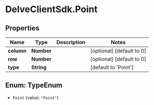 # DelveClientSdk.Point

## Properties

Name | Type | Description | Notes
------------ | ------------- | ------------- | -------------
**column** | **Number** |  | [optional] [default to 0]
**row** | **Number** |  | [optional] [default to 0]
**type** | **String** |  | [default to &#39;Point&#39;]



## Enum: TypeEnum


* `Point` (value: `"Point"`)




